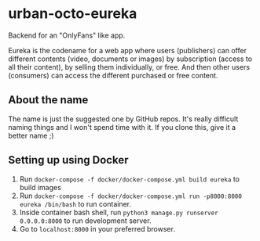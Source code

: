 # urban-octo-eureka
Backend for an "OnlyFans" like app.

Eureka is the codename for a web app where users (publishers) can offer different contents (video, documents or images) by subscription (access to all their content), by selling them individually, or free. And then other users (consumers) can access the different purchased or free content.

## About the name
The name is just the suggested one by GitHub repos. It's really difficult naming things and I won't spend time with it.
If you clone this, give it a better name ;)

## Setting up using Docker

1. Run `docker-compose -f docker/docker-compose.yml build eureka` to build images
2. Run `docker-compose -f docker/docker-compose.yml run -p8000:8000 eureka /bin/bash` to run container.
3. Inside container bash shell, run `python3 manage.py runserver 0.0.0.0:8000` to run development server.
4. Go to `localhost:8000` in your preferred browser.
